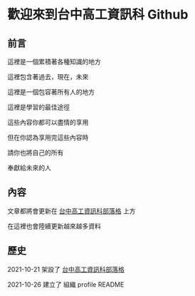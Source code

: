 # 歡迎來到台中高工資訊科 Github

## 前言

這裡是一個累積著各種知識的地方

這裡包含著過去，現在，未來

這裡是一個包容著所有人的地方

這裡是學習的最佳途徑

這些內容你都可以盡情的享用

但在你認為享用完這些內容時

請你也將自己的所有

奉獻給未來的人

## 內容

文章都將會更新在 [台中高工資訊科部落格](https://tcivscse.github.io/) 上方

在這裡也會陸續更新越來越多資料

## 歷史

2021-10-21 架設了 [台中高工資訊科部落格](https://tcivscse.github.io/)

2021-10-26 建立了 組織 profile README
